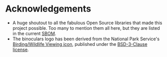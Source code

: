 # Acknowledgements

* A huge shoutout to all the fabulous Open Source libraries that made this project possible. Too many to mention them all here, but they are listed in the current [SBOM](https://github.com/MaibornWolff/SecObserve/blob/main/sbom/sbom_1.39.1.json).
* The binoculars logo has been derived from the National Park Service's [Birding/Wildlife Viewing icon](https://github.com/nationalparkservice/symbol-library/blob/gh-pages/src/standalone/birding-wildlife-viewing-black-30.svg), published under the [BSD-3-Clause license](https://github.com/nationalparkservice/symbol-library/blob/gh-pages/LICENSE.txt).
